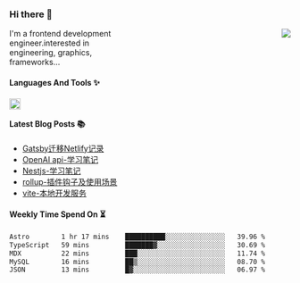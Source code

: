 <!--
**zhaohuanyuu/zhaohuanyuu** is a ✨ _special_ ✨ repository because its `README.md` (this file) appears on your GitHub profile.
-->

### Hi there 👋

<picture>
  <source media="(prefers-color-scheme: dark)" srcset="https://github-readme-stats.vercel.app/api?username=zhaohuanyuu&count_private=true&show_icons=true&theme=city_lights&hide_title=true">
  <img align="right" src="https://github-readme-stats.vercel.app/api?username=zhaohuanyuu&count_private=true&show_icons=true&hide_title=true">
</picture>

<p align="left" style="width:40%">I'm a frontend development engineer.interested in engineering, graphics, frameworks...</p>

#### Languages And Tools ✨

<img align="left" height="20" src="https://skillicons.dev/icons?i=js,ts,nodejs,rust,react,vue,svelte,gatsby,graphql,nestjs" />

</br>

#### Latest Blog Posts 📚
<!-- BLOG-POST-LIST:START -->
- [Gatsby迁移Netlify记录](https://auu.zone/post/cloud-unit)
- [OpenAI api-学习笔记](https://auu.zone/post/openai-note)
- [Nestjs-学习笔记](https://auu.zone/post/nest-basic)
- [rollup-插件钩子及使用场景](https://auu.zone/post/rollup-plugin)
- [vite-本地开发服务](https://auu.zone/post/vite-server)
<!-- BLOG-POST-LIST:END -->

#### Weekly Time Spend On ⏳
<!--START_SECTION:waka-->

```txt
Astro        1 hr 17 mins    ██████████░░░░░░░░░░░░░░░   39.96 %
TypeScript   59 mins         ███████▓░░░░░░░░░░░░░░░░░   30.69 %
MDX          22 mins         ███░░░░░░░░░░░░░░░░░░░░░░   11.74 %
MySQL        16 mins         ██▒░░░░░░░░░░░░░░░░░░░░░░   08.70 %
JSON         13 mins         █▓░░░░░░░░░░░░░░░░░░░░░░░   06.97 %
```

<!--END_SECTION:waka-->
